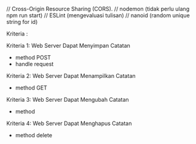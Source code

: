 // Cross-Origin Resource Sharing (CORS).
// nodemon (tidak perlu ulang npm run start)
// ESLint (mengevaluasi tulisan)
// nanoid (random unique string for id)

Kriteria :

Kriteria 1: Web Server Dapat Menyimpan Catatan
- method POST
- handle request

Kriteria 2: Web Server Dapat Menampilkan Catatan
- method GET

Kriteria 3: Web Server Dapat Mengubah Catatan
- method 

Kriteria 4: Web Server Dapat Menghapus Catatan
- method delete